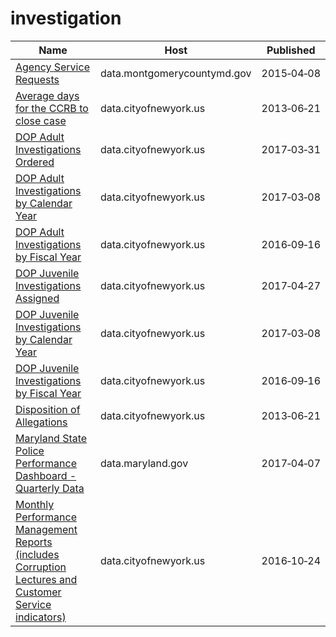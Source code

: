 # investigation

Name | Host | Published
---- | ---- | ---------
[Agency Service Requests](../datasets/5diu-yj9e.md) | data.montgomerycountymd.gov | 2015&#x2011;04&#x2011;08
[Average days for the CCRB to close case](../datasets/sd9s-b3hd.md) | data.cityofnewyork.us | 2013&#x2011;06&#x2011;21
[DOP Adult Investigations Ordered](../datasets/kkwv-djnk.md) | data.cityofnewyork.us | 2017&#x2011;03&#x2011;31
[DOP Adult Investigations by Calendar Year](../datasets/k659-gwja.md) | data.cityofnewyork.us | 2017&#x2011;03&#x2011;08
[DOP Adult Investigations by Fiscal Year](../datasets/vvym-pu7g.md) | data.cityofnewyork.us | 2016&#x2011;09&#x2011;16
[DOP Juvenile Investigations Assigned](../datasets/vk9f-gvzq.md) | data.cityofnewyork.us | 2017&#x2011;04&#x2011;27
[DOP Juvenile Investigations by Calendar Year](../datasets/fsis-j6x5.md) | data.cityofnewyork.us | 2017&#x2011;03&#x2011;08
[DOP Juvenile Investigations by Fiscal Year](../datasets/3mji-gpg5.md) | data.cityofnewyork.us | 2016&#x2011;09&#x2011;16
[Disposition of Allegations](../datasets/rnf5-jwk6.md) | data.cityofnewyork.us | 2013&#x2011;06&#x2011;21
[Maryland State Police Performance Dashboard - Quarterly Data](../datasets/tx73-47dk.md) | data.maryland.gov | 2017&#x2011;04&#x2011;07
[Monthly Performance Management Reports (includes Corruption Lectures and Customer Service indicators)](../datasets/i8ua-bnkj.md) | data.cityofnewyork.us | 2016&#x2011;10&#x2011;24

